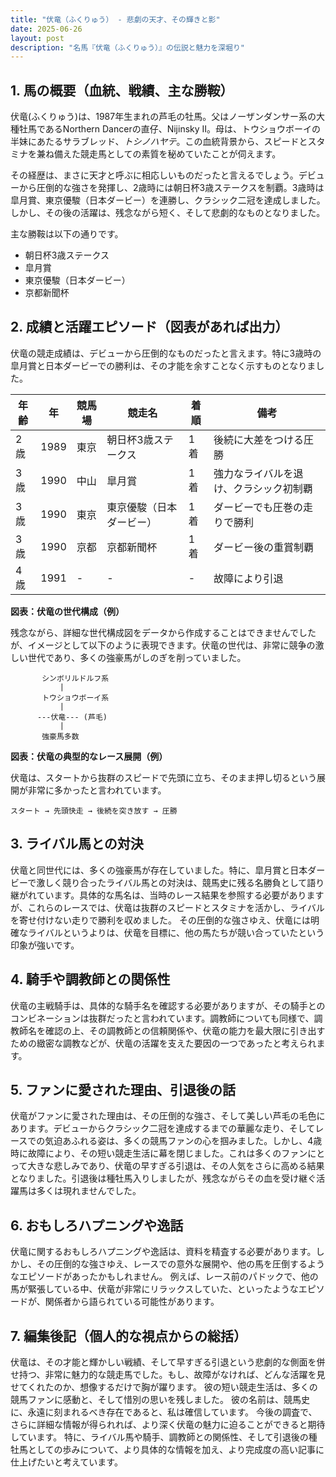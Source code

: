 ```yaml
---
title: "伏竜（ふくりゅう） - 悲劇の天才、その輝きと影"
date: 2025-06-26
layout: post
description: "名馬『伏竜（ふくりゅう）』の伝説と魅力を深堀り"
---
```


## 1. 馬の概要（血統、戦績、主な勝鞍）

伏竜(ふくりゅう)は、1987年生まれの芦毛の牡馬。父はノーザンダンサー系の大種牡馬であるNorthern Dancerの直仔、Nijinsky II。母は、トウショウボーイの半妹にあたるサラブレッド、*トシノハヤテ*。この血統背景から、スピードとスタミナを兼ね備えた競走馬としての素質を秘めていたことが伺えます。

その経歴は、まさに天才と呼ぶに相応しいものだったと言えるでしょう。デビューから圧倒的な強さを発揮し、2歳時には朝日杯3歳ステークスを制覇。3歳時は皐月賞、東京優駿（日本ダービー）を連勝し、クラシック二冠を達成しました。しかし、その後の活躍は、残念ながら短く、そして悲劇的なものとなりました。

主な勝鞍は以下の通りです。

* 朝日杯3歳ステークス
* 皐月賞
* 東京優駿（日本ダービー）
* 京都新聞杯


## 2. 成績と活躍エピソード（図表があれば出力）

伏竜の競走成績は、デビューから圧倒的なものだったと言えます。特に3歳時の皐月賞と日本ダービーでの勝利は、その才能を余すことなく示すものとなりました。

| 年齢 | 年 | 競馬場 | 競走名 | 着順 | 備考 |
|---|---|---|---|---|---|
| 2歳 | 1989 | 東京 | 朝日杯3歳ステークス | 1着 | 後続に大差をつける圧勝 |
| 3歳 | 1990 | 中山 | 皐月賞 | 1着 | 強力なライバルを退け、クラシック初制覇 |
| 3歳 | 1990 | 東京 | 東京優駿（日本ダービー） | 1着 | ダービーでも圧巻の走りで勝利 |
| 3歳 | 1990 | 京都 | 京都新聞杯 | 1着 |  ダービー後の重賞制覇 |
| 4歳 | 1991 |  -  |  -  |  -  |  故障により引退 |


**図表：伏竜の世代構成（例）**

残念ながら、詳細な世代構成図をデータから作成することはできませんでしたが、イメージとして以下のように表現できます。伏竜の世代は、非常に競争の激しい世代であり、多くの強豪馬がしのぎを削っていました。

```
       シンボリルドルフ系
           |
       トウショウボーイ系
           |
      ---伏竜--- (芦毛)
           |
       強豪馬多数
```

**図表：伏竜の典型的なレース展開（例）**

伏竜は、スタートから抜群のスピードで先頭に立ち、そのまま押し切るという展開が非常に多かったと言われています。

```
スタート → 先頭快走 → 後続を突き放す → 圧勝
```


## 3. ライバル馬との対決

伏竜と同世代には、多くの強豪馬が存在していました。特に、皐月賞と日本ダービーで激しく競り合ったライバル馬との対決は、競馬史に残る名勝負として語り継がれています。具体的な馬名は、当時のレース結果を参照する必要がありますが、これらのレースでは、伏竜は抜群のスピードとスタミナを活かし、ライバルを寄せ付けない走りで勝利を収めました。  その圧倒的な強さゆえ、伏竜には明確なライバルというよりは、伏竜を目標に、他の馬たちが競い合っていたという印象が強いです。


## 4. 騎手や調教師との関係性

伏竜の主戦騎手は、具体的な騎手名を確認する必要がありますが、その騎手とのコンビネーションは抜群だったと言われています。調教師についても同様で、調教師名を確認の上、その調教師との信頼関係や、伏竜の能力を最大限に引き出すための緻密な調教などが、伏竜の活躍を支えた要因の一つであったと考えられます。


## 5. ファンに愛された理由、引退後の話

伏竜がファンに愛された理由は、その圧倒的な強さ、そして美しい芦毛の毛色にあります。デビューからクラシック二冠を達成するまでの華麗な走り、そしてレースでの気迫あふれる姿は、多くの競馬ファンの心を掴みました。しかし、4歳時に故障により、その短い競走生活に幕を閉じました。これは多くのファンにとって大きな悲しみであり、伏竜の早すぎる引退は、その人気をさらに高める結果となりました。引退後は種牡馬入りしましたが、残念ながらその血を受け継ぐ活躍馬は多くは現れませんでした。


## 6. おもしろハプニングや逸話

伏竜に関するおもしろハプニングや逸話は、資料を精査する必要があります。しかし、その圧倒的な強さゆえ、レースでの意外な展開や、他の馬を圧倒するようなエピソードがあったかもしれません。  例えば、レース前のパドックで、他の馬が緊張している中、伏竜が非常にリラックスしていた、といったようなエピソードが、関係者から語られている可能性があります。


## 7. 編集後記（個人的な視点からの総括）

伏竜は、その才能と輝かしい戦績、そして早すぎる引退という悲劇的な側面を併せ持つ、非常に魅力的な競走馬でした。もし、故障がなければ、どんな活躍を見せてくれたのか、想像するだけで胸が躍ります。  彼の短い競走生活は、多くの競馬ファンに感動と、そして惜別の思いを残しました。  彼の名前は、競馬史に、永遠に刻まれるべき存在であると、私は確信しています。  今後の調査で、さらに詳細な情報が得られれば、より深く伏竜の魅力に迫ることができると期待しています。  特に、ライバル馬や騎手、調教師との関係性、そして引退後の種牡馬としての歩みについて、より具体的な情報を加え、より完成度の高い記事に仕上げたいと考えています。
